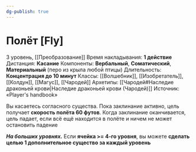 ```yaml
---
dg-publish: true
---
```

# Полёт [Fly]
3 уровень, [[Преобразование]]
Время накладывания: **1 действие**
Дистанция: **Касание**
Компоненты: **Вербальный**, **Соматический**, **Материальный** (перо из крыла любой птицы)
Длительность: **Концентрация до 10 минут**
Классы: [[Волшебник]], [[Изобретатель]], [[Колдун]], [[Магус]], [[Чародей]]
Архетипы: [[Чародей#Наследие драконьей крови|Наследие драконьей крови (Чародей)]]
Источник: «Player's handbook»

Вы касаетесь согласного существа. Пока заклинание активно, цель получает **скорость полёта 60 футов**. Когда заклинание оканчивается, цель падает, если всё ещё находится в полёте и ничем не может остановить падение

**_На больших уровнях._** Если **ячейка >= 4-го уровня**, вы можете **сделать целью 1 дополнительное существо за каждый уровень**